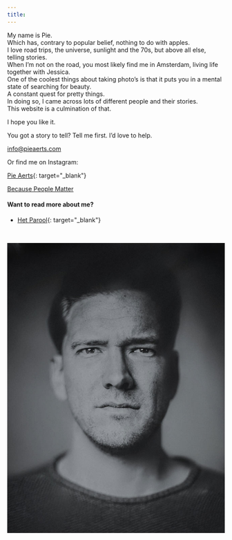 ```yaml
---
title:
---
```


<div><span style="font-size: 1.8rem; letter-spacing: 0.01rem;"></span></div>

<div>My name is Pie.</div>

<div>Which has, contrary to popular belief, nothing to do with apples.</div>

<div>I love road trips, the universe, sunlight and the 70s, but above all else, telling stories. &nbsp;</div>

<div>When I&rsquo;m not on the road, you most likely find me in Amsterdam, living life together with Jessica.&nbsp;</div>

<div>One of the coolest things about taking photo&rsquo;s is that it puts you in a mental state of searching for beauty.&nbsp;</div>

<div>A constant quest for pretty things.</div>

<div>In doing so, I came across lots of different people and their stories.</div>

<div>This website is a culmination of that.&nbsp;</div>

I hope you like it.&nbsp;

You got a story to tell? Tell me first. I’d love to help.

[info@pieaerts.com](mailto:info@pieaerts.com)

Or find me on Instagram:

[Pie Aerts](https://www.instagram.com/pie_aerts/){: target="_blank"}&nbsp;

[Because People Matter](https://www.instagram.com/because.people.matter/)

#### Want to read more about me?

* [Het Parool](https://www.parool.nl/ps/reisfotograaf-pie-aerts-wat-kunnen-wij-leren-van-far-away~b41ec25a/){: target="_blank"}

<div>&nbsp;</div>

![Pie Aerts](/uploads/pie-aerts.jpg)
